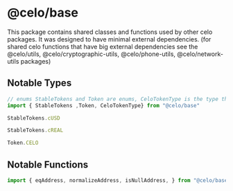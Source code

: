
# @celo/base

This package contains shared classes and functions used by other celo packages. It was designed to have minimal external dependencies. (for shared celo functions that have big external dependencies see the @celo/utils, @celo/cryptographic-utils, @celo/phone-utils, @celo/network-utils packages)


## Notable Types

```typescript
// enums StableTokens and Token are enums, CeloTokenType is the type that must be one of the 2 enums
import { StableTokens ,Token, CeloTokenType} from "@celo/base"

StableTokens.cUSD

StableTokens.cREAL

Token.CELO

```

## Notable Functions

```typescript
import { eqAddress, normalizeAddress, isNullAddress, } from "@celo/base"


```
